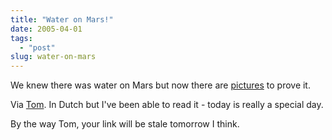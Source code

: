 ```yaml
---
title: "Water on Mars!"
date: 2005-04-01
tags: 
  - "post"
slug: water-on-mars
---
```


We knew there was water on Mars but now there are [pictures](http://antwrp.gsfc.nasa.gov/apod/ap050401.html) to prove it.

Via [Tom](http://blogs.cocoondev.org/tomk/archives/003003.html). In Dutch but I've been able to read it - today is really a special day.

By the way Tom, your link will be stale tomorrow I think.
